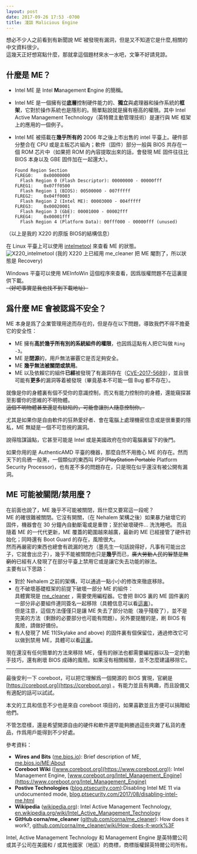 ```yaml
---
layout: post
date: 2017-09-26 17:53 -0700
title: 淺談 Malicious Engine
---
```


想必不少人之前看到有新聞說 ME 被發現有漏洞，但是又不知道它是什麼,相關的中文資料很少。  
這幾天正好想寫點什麼，那就拿這個題材來水一水吧，文筆不好請見諒。

什麼是 ME？
----------
- Intel ME 是 Intel **M**anagement **E**ngine 的簡稱。
- Intel ME 是一個擁有從**底層**控制硬件能力的、**獨立**與處理器和操作系統的**框架**，它對於操作系統也是隱形的。簡單點說就是擁有極高的權限。其中 Intel Active Management Technology（英特爾主動管理技術）是運行與 ME 框架上的應用的一個例子。
- Intel ME 被搭載在**幾乎所有的** 2006 年之後上市出售的 intel 平臺上。硬件部分整合在 CPU 或是主板芯片組內；軟件（固件）部分一般與 BIOS 共存在一個 ROM 芯片中（如果把 ROM 的內容提取出來的話，會發現 ME 固件往往比 BIOS 本身以及 GBE 固件加在一起還大）。

      Found Region Section
      FLREG0:    0x00000000
        Flash Region 0 (Flash Descriptor): 00000000 - 00000fff
      FLREG1:    0x07ff0500
        Flash Region 1 (BIOS): 00500000 - 007fffff
      FLREG2:    0x04ff0003
        Flash Region 2 (Intel ME): 00003000 - 004fffff
      FLREG3:    0x00020001
        Flash Region 3 (GbE): 00001000 - 00002fff
      FLREG4:    0x00001fff
        Flash Region 4 (Platform Data): 00fff000 - 00000fff (unused)
（以上是我的 X220 的原版 BIOS的結構信息）

在 Linux 平臺上可以使用 [intelmetool](https://github.com/zamaudio/intelmetool) 來查看 ME 的狀態。  
![X220_intelmetool](https://img.vim-cn.com/ab/ec88a9b22cfcdc7c0ec735d31bd81abd333f6f.png)
(我的 X220 上已經用 me_cleaner 把 ME 閹割了，所以狀態是 Recovery)

Windows 平臺可以使用 MEInfoWin 這個程序來查看，因爲版權問題不在這裏提供下載。  
~~（好吧事實是我也找不到下載地址）~~

爲什麼 ME 會被認爲不安全？
--------------------------
ME 本身是爲了企業管理用途而存在的，但是存在以下問題，導致我們不得不擔憂它的安全性：
- ME 擁有**高於幾乎所有別的系統組件的權限**，也因爲這點有人把它叫做 `Ring -3`。
- ME 是**閉源**的，用戶無法審覈它是否足夠安全。
- ME **幾乎無法被關閉或禁用**。
- ME 以及依賴它的組件**已經**被發現了有漏洞存在（[CVE-2017-5689](https://cve.mitre.org/cgi-bin/cvename.cgi?name=CVE-2017-5689)），並且很可能有**更多**的漏洞等着被發現（畢竟基本不可能一個 Bug 都不存在）。

就像是你的身體裏有個不受你的意識控制，而又有能力控制你的身體，還能窺探甚至影響你的思維的不明物體。  
~~這個不明物體甚至還是有缺陷的，可能會讓別人隨意控制你。~~

尤其是如果你是自由軟件的狂熱愛好者、會在電腦上處理機密信息或是很重要的隱私，ME 無疑是一個不可忽視的漏洞。

說得陰謀論點，它甚至可能是 Intel 或是美國政府在你的電腦裏留下的後門。

如果你用的是 AuthenticAMD 平臺的機器，那麼自然不用擔心 ME 的存在。然而天下的烏鴉一般黑，一個類似的東西叫 PSP(~~PlayStation Portable~~ Platform Security Processor)，也有差不多的問題存在，只是現在似乎還沒有被公開有漏洞。

ME 可能被關閉/禁用麼？
----------------
在前面也說了，ME 幾乎不可能被關閉，爲什麼又要寫這一段呢？  
ME 的確很難被關閉。它沒有開關，（在 Nehalem 架構之後）如果暴力破壞它的固件，機器會在 30 分鐘內自動斷電或是重啓；至於破壞硬件... 洗洗睡吧。
而且隨着 ME 的一代代更新，ME 覆蓋的範圍越來越廣，最新的 ME 已經接管了硬件初始化；同時還有 Boot Guard 的存在，風險很大。  
然而再嚴密的東西也總會有疏漏的地方（墨先生一句話說得好，凡事有可能出岔子，它就會出岔子），幾乎不能被關閉也只是**幾乎**而已，~~廣大勞動人民的智慧是無窮的~~已經有人發現了在部分平臺上禁用它或是讓它失去功能的辦法。  
主要有以下思路：
- 對於 Nehalem 之前的架構，可以通過一點小小的修改來徹底移除。
- 在不破壞基礎框架的前提下破壞一部分 ME 的組件：  
  具體實現是 [me_cleaner](https://github.com/corna/me_cleaner) ，需要使用編程器。它會把 BIOS 裏的 ME 固件裏的一部分非必要組件連同簽名一起移除（具體信息可以看[這裏](https://github.com/corna/me_cleaner/wiki/How-does-it-work%3F)）。  
  但是注意，這個方法僅僅只是讓 ME 失去了部分功能（幾乎殘廢了），並不是完美的方法（剩餘的必要部分也可能有問題）。另外要提醒的是，刷 BIOS 有風險，請做好備份。
- 有人發現了 ME 11(Skylake and above) 的固件裏有個保留位，通過修改它可以做到禁用 ME，具體可以看[這裏](http://blog.ptsecurity.com/2017/08/disabling-intel-me.html)。

現在還沒有任何簡單的方法來移除 ME，僅有的辦法也都需要編程器以及一定的動手技巧，還有刷壞 BIOS 成磚的風險。如果沒有相關經驗，並不怎麼建議移除它。

-----

最後安利一下 coreboot，可以把它理解爲一個開源的 BIOS 實現，官網是 [https://coreboot.org](https://coreboot.org) 。有能力並且有興趣，而且設備又有適配的話可以試試。

本文的工具和信息不少也是來自 coreboot 項目的，如果喜歡並且方便可以捐贈給他們。

不管怎麼樣，還是希望開源自由的硬件和軟件遲早能夠勝過這些夾雜了私貨的產品，作爲用戶能得到不少好處。

參考資料：
- **Wires and Bits** ([me.bios.io](http://me.bios.io)): Brief description of ME, [me.bios.io/ME:About](http://me.bios.io/ME:About )
- **Coreboot Wiki** ([www.coreboot.org](https://www.coreboot.org)):  Intel Management
 Engine, [www.coreboot.org/Intel_Management_Engine](https://www.coreboot.org/Intel_Management_Engine)
- **Postive Technologies** ([blog.ptsecurity.com](http://blog.ptsecurity.com)):Disabling Intel ME 11 via undocumented mode, [blog.ptsecurity.com/2017/08/disabling-intel-me.html](http://blog.ptsecurity.com/2017/08/disabling-intel-me.html)
- **Wikipedia** ([wikipedia.org](https://wikipedia.org)): Intel Active Management Technology, [en.wikipedia.org/wiki/Intel_Active_Management_Technology](https://en.wikipedia.org/wiki/Intel_Active_Management_Technology)
- **GitHub corna/me_cleaner** ([github.com/corna/me_cleaner](https://github.com/corna/me_cleaner)): How does it work?, [github.com/corna/me_cleaner/wiki/How-does-it-work%3F](https://github.com/corna/me_cleaner/wiki/How-does-it-work%3F)

Intel, Active Management Technology 和 Management Engine 是英特爾公司或其子公司在美國和 / 或其他國家（地區）的商標，商標版權歸英特爾公司所有。
